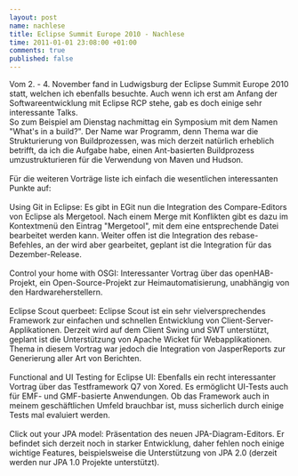 ```yaml
--- 
layout: post
name: nachlese
title: Eclipse Summit Europe 2010 - Nachlese
time: 2011-01-01 23:08:00 +01:00
comments: true
published: false
---
```

Vom 2. - 4. November fand in Ludwigsburg der Eclipse Summit Europe 2010 statt, welchen ich ebenfalls besuchte. Auch wenn ich erst am Anfang der Softwareentwicklung mit Eclipse RCP stehe, gab es doch einige sehr interessante Talks.<br />So zum Beispiel am Dienstag nachmittag ein Symposium mit dem Namen "What's in a build?". Der Name war Programm, denn Thema war die Strukturierung von Buildprozessen, was mich derzeit natürlich erheblich betrifft, da ich die Aufgabe habe, einen Ant-basierten Buildprozess umzustrukturieren für die Verwendung von Maven und Hudson.<br /><br />Für die weiteren Vorträge liste ich einfach die wesentlichen interessanten Punkte auf:<br /><br />Using Git in Eclipse: Es gibt in EGit nun die Integration des Compare-Editors von Eclipse als Mergetool. Nach einem Merge mit Konflikten gibt es dazu im Kontextmenü den Eintrag "Mergetool", mit dem eine entsprechende Datei bearbeitet werden kann. Weiter offen ist die Integration des rebase-Befehles, an der wird aber gearbeitet, geplant ist die Integration für das Dezember-Release.<br /><br />Control your home with OSGI: Interessanter Vortrag über das openHAB-Projekt, ein Open-Source-Projekt zur Heimautomatisierung, unabhängig von den Hardwareherstellern.<br /><br />Eclipse Scout querbeet: Eclipse Scout ist ein sehr vielversprechendes Framework zur einfachen und schnellen Entwicklung von Client-Server-Applikationen. Derzeit wird auf dem Client Swing und SWT unterstützt, geplant ist die Unterstützung von Apache Wicket für Webapplikationen. Thema in diesem Vortrag war jedoch die Integration von JasperReports zur Generierung aller Art von Berichten.<br /><br />Functional and UI Testing for Eclipse UI: Ebenfalls ein recht interessanter Vortrag über das Testframework Q7 von Xored. Es ermöglicht UI-Tests auch für EMF- und GMF-basierte Anwendungen. Ob das Framework auch in meinem geschäftlichen Umfeld brauchbar ist, muss sicherlich durch einige Tests mal evaluiert werden.<br /><br />Click out your JPA model: Präsentation des neuen JPA-Diagram-Editors. Er befindet sich derzeit noch in starker Entwicklung, daher fehlen noch einige wichtige Features, beispielsweise die Unterstützung von JPA 2.0 (derzeit werden nur JPA 1.0 Projekte unterstützt).
